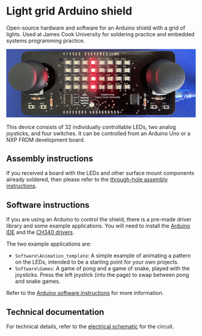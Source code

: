 # Light grid Arduino shield 

Open-source hardware and software for an Arduino shield with a grid of lights. Used at James Cook University for soldering practice and embedded systems programming practice.

![Photograph of constructed PCB](Documentation/Constructed-PCB.png)

This device consists of 32 individually controllable LEDs, two analog joysticks, and four switches. It can be controlled from an Arduino Uno or a NXP FRDM development board.

## Assembly instructions

If you received a board with the LEDs and other surface mount components already soldered, then please refer to the [through-hole assembly instructions](Documentation/Through-Hole-Assembly.md).

## Software instructions 

If you are using an Arduino to control the shield, there is a pre-made driver library and some example applications. You will need to install the [Arduino IDE](https://www.arduino.cc/en/Main/Software) and the [CH340 drivers](https://sparks.gogo.co.nz/ch340.html).

The two example applications are:
 * `Software\Animation_template`: A simple example of animating a pattern on the LEDs, intended to be a starting point for your own projects.
 * `Software\Games`: A game of pong and a game of snake, played with the joysticks. Press the left joystick (into the page) to swap between pong and snake games.

Refer to the [Arduino software instructions](Documentation/Arduino-Library.md) for more information.

## Technical documentation 

For technical details, refer to the [electrical schematic](Documentation/Schematic.pdf) for the circuit.
